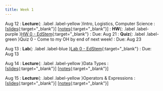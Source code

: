 ```yaml
---
title: Week 1
---
```


Aug 12
: **Lecture**{: .label .label-yellow }Intro, Logistics, Computer Science
  : \[[slides](https://docs.google.com/presentation/d/14fg7WA8L1-Do7SBrTChXM7QeQBCil383AJRtkM0j8_E/edit?usp=sharing){:target="_blank"}\] \[[notes](https://docs.google.com/document/d/1Y0iT4MjewSsCbLNI8zzOXi0J71xN0FQdDnm2sdh-Uqk/edit?usp=sharing){:target="_blank"}\]
: **HW**{: .label .label-purple }[HW 0 - EdStem](https://edstem.org/us/courses/61483/lessons/113270){:target="_blank"}
  : Due: Aug 21
: **Quiz**{: .label .label-green }Quiz 0 - Come to my OH by end of next week!
  : Due: Aug 23

Aug 13
: **Lab**{: .label .label-blue }[Lab 0 - EdStem](https://edstem.org/us/courses/61483/lessons/113267){:target="_blank"}
  : Due: Aug 13

Aug 14
: **Lecture**{: .label .label-yellow }Data Types
  : \[[slides](https://docs.google.com/document/d/1XIpgIwvZjG4bXGgeAcSaYmJvrVk_f1_z-sAhTgoqWdY/edit?usp=sharing){:target="_blank"}\] \[[notes](https://docs.google.com/document/d/1XIpgIwvZjG4bXGgeAcSaYmJvrVk_f1_z-sAhTgoqWdY/edit?usp=sharing){:target="_blank"}\]

Aug 15
: **Lecture**{: .label .label-yellow }Operators & Expressions
  : \[[slides](https://docs.google.com/document/d/1XIpgIwvZjG4bXGgeAcSaYmJvrVk_f1_z-sAhTgoqWdY/edit?usp=sharing){:target="_blank"}\] \[[notes](https://docs.google.com/document/d/1XIpgIwvZjG4bXGgeAcSaYmJvrVk_f1_z-sAhTgoqWdY/edit?usp=sharing){:target="_blank"}\]
